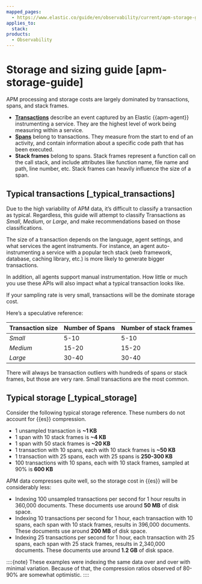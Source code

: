 ```yaml
---
mapped_pages:
  - https://www.elastic.co/guide/en/observability/current/apm-storage-guide.html
applies_to:
  stack:
products:
  - Observability
---
```


# Storage and sizing guide [apm-storage-guide]

APM processing and storage costs are largely dominated by transactions, spans, and stack frames.

* [**Transactions**](/solutions/observability/apm/transactions.md) describe an event captured by an Elastic {{apm-agent}} instrumenting a service. They are the highest level of work being measuring within a service.
* [**Spans**](/solutions/observability/apm/spans.md) belong to transactions. They measure from the start to end of an activity, and contain information about a specific code path that has been executed.
* **Stack frames** belong to spans. Stack frames represent a function call on the call stack, and include attributes like function name, file name and path, line number, etc. Stack frames can heavily influence the size of a span.

## Typical transactions [_typical_transactions]

Due to the high variability of APM data, it’s difficult to classify a transaction as typical. Regardless, this guide will attempt to classify Transactions as *Small*, *Medium*, or *Large*, and make recommendations based on those classifications.

The size of a transaction depends on the language, agent settings, and what services the agent instruments. For instance, an agent auto-instrumenting a service with a popular tech stack (web framework, database, caching library, etc.) is more likely to generate bigger transactions.

In addition, all agents support manual instrumentation. How little or much you use these APIs will also impact what a typical transaction looks like.

If your sampling rate is very small, transactions will be the dominate storage cost.

Here’s a speculative reference:

| Transaction size | Number of Spans | Number of stack frames |
| --- | --- | --- |
| *Small* | 5-10 | 5-10 |
| *Medium* | 15-20 | 15-20 |
| *Large* | 30-40 | 30-40 |

There will always be transaction outliers with hundreds of spans or stack frames, but those are very rare. Small transactions are the most common.

## Typical storage [_typical_storage]

Consider the following typical storage reference. These numbers do not account for {{es}} compression.

* 1 unsampled transaction is **~1 KB**
* 1 span with 10 stack frames is **~4 KB**
* 1 span with 50 stack frames is **~20 KB**
* 1 transaction with 10 spans, each with 10 stack frames is **~50 KB**
* 1 transaction with 25 spans, each with 25 spans is **250-300 KB**
* 100 transactions with 10 spans, each with 10 stack frames, sampled at 90% is **600 KB**

APM data compresses quite well, so the storage cost in {{es}} will be considerably less:

* Indexing 100 unsampled transactions per second for 1 hour results in 360,000 documents. These documents use around **50 MB** of disk space.
* Indexing 10 transactions per second for 1 hour, each transaction with 10 spans, each span with 10 stack frames, results in 396,000 documents. These documents use around **200 MB** of disk space.
* Indexing 25 transactions per second for 1 hour, each transaction with 25 spans, each span with 25 stack frames, results in 2,340,000 documents. These documents use around **1.2 GB** of disk space.

::::{note}
These examples were indexing the same data over and over with minimal variation. Because of that, the compression ratios observed of 80-90% are somewhat optimistic.
::::
